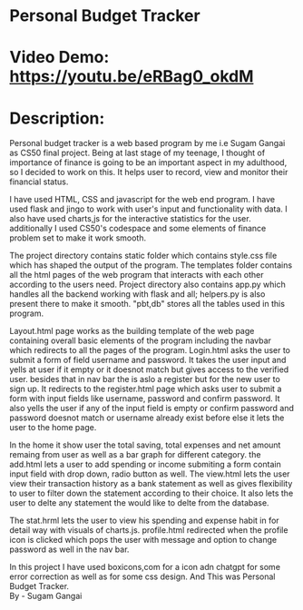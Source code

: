 # Personal Budget Tracker
# Video Demo: https://youtu.be/eRBag0_okdM
# Description: 
Personal budget tracker is a web based program by me i.e Sugam Gangai as CS50 final project. Being at last stage of my teenage, I thought of importance of finance is going to be an important aspect in my adulthood, so I decided to work on this. It helps user to record, view and monitor their financial status.

I have used HTML, CSS and javascript for the web end program. I have used flask and jingo to work with user's input and functionality with data. I also have used charts,js for the interactive statistics for the user. additionally I used CS50's codespace and some elements of finance problem set to make it work smooth.

The project directory contains static folder which contains style.css file which has shaped the output of the program. The templates folder contains all the html pages of the web program that interacts with each other according to the users need. Project directory also contains app.py which handles all the backend working with flask and all; helpers.py is also present there to make it smooth. "pbt,db" stores all the tables used in this program.

Layout.html page works as the building template of the web page containing overall basic elements of the program including the navbar which redirects to all the pages of the program.
Login.html asks the user to submit a form of field username and password. It takes the user input and yells at user if it empty or it doesnot match but gives access to the verified user. besides that in nav bar the is aslo a register but for the new user to sign up. It redirects to the register.html page which asks user to submit a form with input fields like username, password and confirm password. It also yells the user if any of the input field is empty or confirm password and password doesnot match or username already exist before else it lets the user to the home page.

In the home it show user the total saving, total expenses and net amount remaing from user as well as a bar graph for different category. the add.html lets a user to add spending or income submiting a form contain input field with drop down, radio button as well. The view.html lets the user view their transaction history as a bank statement as well as gives flexibility to user to filter down the statement according to their choice. It also lets the user to delte any statement the would like to delte from the database.

The stat.hrml lets the user to view his spending and expense habit in for detail way with visuals of charts.js. profile.html redirected when the profile icon is clicked which pops the user with message and option to change password as well in the nav bar.

In this project I have used boxicons,com for a icon adn chatgpt for some error correction as well as for some css design. And This was Personal Budget Tracker.
 <br>
     By - Sugam Gangai